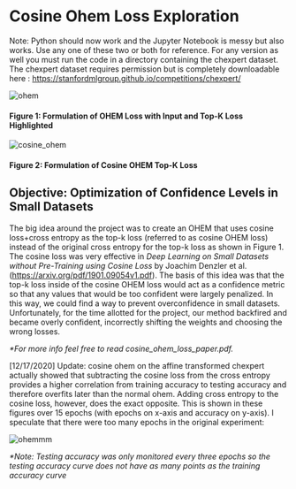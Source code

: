 # Cosine Ohem Loss Exploration
Note: Python should now work and the Jupyter Notebook is messy but also works. Use any one of these two or both for reference. For any version as well you must run the code in a directory containing the chexpert dataset. The chexpert dataset requires permission but is completely downloadable here : https://stanfordmlgroup.github.io/competitions/chexpert/


![ohem](https://user-images.githubusercontent.com/59486373/104828037-36267b00-5833-11eb-8e63-12c1eba829bd.png)

<h4><strong>Figure 1: Formulation of OHEM Loss with Input and Top-K Loss Highlighted</strong></h4>

![cosine_ohem](https://user-images.githubusercontent.com/59486373/104856875-d8516c00-58e2-11eb-84ed-6ce40a3c53b1.png)

<h4><strong>Figure 2: Formulation of Cosine OHEM Top-K Loss</strong></h4>

<h2>Objective:  Optimization of Confidence Levels in Small Datasets</h2>

The big idea around the project was to create an OHEM that uses cosine loss+cross entropy as the top-k loss (referred to as cosine OHEM loss) instead of the original cross entropy for the top-k loss as shown in Figure 1.  The cosine loss was very effective in <i>Deep Learning on Small Datasets without Pre-Training using Cosine Loss</i> by Joachim Denzler et al. (https://arxiv.org/pdf/1901.09054v1.pdf). The basis of this idea was that the top-k loss inside of the cosine OHEM loss would act as a confidence metric so that any values that would be too confident were largely penalized. In this way, we could find a way to prevent overconfidence in small datasets. Unfortunately, for the time allotted for the project, our method backfired and became overly confident, incorrectly shifting the weights and choosing the wrong losses. 

<i>*For more info feel free to read cosine_ohem_loss_paper.pdf.</i>

[12/17/2020] Update: cosine ohem on the affine transformed chexpert actually showed that subtracting the cosine loss from the cross entropy provides a higher correlation from training accuracy to testing accuracy and therefore overfits later than the normal ohem. Adding cross entropy to the cosine loss, however, does the exact opposite. This is shown in these figures over 15 epochs (with epochs on x-axis and accuracy on y-axis). I speculate that there were too many epochs in the original experiment:

![ohemmm](https://user-images.githubusercontent.com/59486373/104858047-92000b00-58ea-11eb-9cba-24532ce3501a.png)

<i>*Note: Testing accuracy was only monitored every three epochs so the testing accuracy curve does not have as many points as the training accuracy curve</i>
